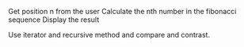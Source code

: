 Get position n from the user
Calculate the nth number in the fibonacci sequence
Display the result 

Use iterator and recursive method and compare and contrast. 
